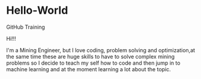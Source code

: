 # Hello-World
GitHub Training

Hi!!!

I'm a Mining Engineer, but I love coding, problem solving and optimization,at the same time these are huge skills to have to solve complex mining problems so I decide to teach my self how to code and then jump in to machine learning and at the moment learning a lot about the topic.
